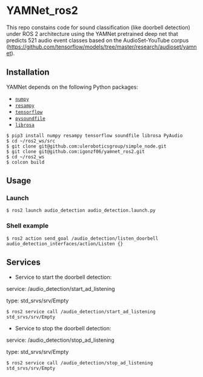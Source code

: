 # YAMNet_ros2

This repo constains code for sound classification (like doorbell detection) under ROS 2 architecture using the YAMNet pretrained deep net that predicts 521 audio event classes based on the AudioSet-YouTube corpus (https://github.com/tensorflow/models/tree/master/research/audioset/yamnet).

## Installation

YAMNet depends on the following Python packages:

* [`numpy`](http://www.numpy.org/)
* [`resampy`](http://resampy.readthedocs.io/en/latest/)
* [`tensorflow`](http://www.tensorflow.org/)
* [`pysoundfile`](https://pysoundfile.readthedocs.io/)
* [`librosa`](https://librosa.org/)

```shell
$ pip3 install numpy resampy tensorflow soundfile librosa PyAudio
$ cd ~/ros2_ws/src
$ git clone git@github.com:uleroboticsgroup/simple_node.git
$ git clone git@github.com:igonzf06/yamnet_ros2.git
$ cd ~/ros2_ws
$ colcon build
```

## Usage
### Launch

```shell
$ ros2 launch audio_detection audio_detection.launch.py
```
### Shell example

```shell
$ ros2 action send_goal /audio_detection/listen_doorbell audio_detection_interfaces/action/Listen {}
```

## Services

* Service to start the doorbell detection:

service: /audio_detection/start_ad_listening

type: std_srvs/srv/Empty

```shell
$ ros2 service call /audio_detection/start_ad_listening std_srvs/srv/Empty
```

* Service to stop the doorbell detection:

service: /audio_detection/stop_ad_listening

type: std_srvs/srv/Empty

```shell
$ ros2 service call /audio_detection/stop_ad_listening std_srvs/srv/Empty
```





